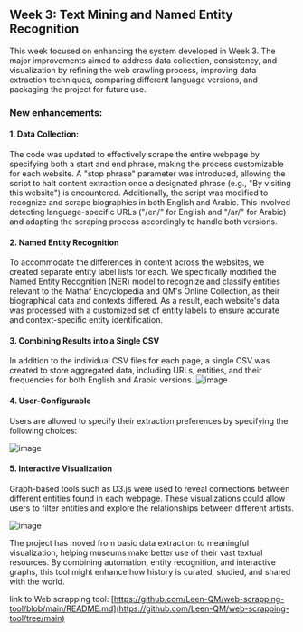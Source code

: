## Week 3: Text Mining and Named Entity Recognition

This week focused on enhancing the system developed in Week 3. The major improvements aimed to address data collection, consistency, and visualization by refining the web crawling process, improving data extraction techniques, comparing different language versions, and packaging the project for future use.

### New enhancements:

#### 1. Data Collection:
The code was updated to effectively scrape the entire webpage by specifying both a start and end phrase, making the process customizable for each website. A "stop phrase" parameter was introduced, allowing the script to halt content extraction once a designated phrase (e.g., "By visiting this website") is encountered. Additionally, the script was modified to recognize and scrape biographies in both English and Arabic. This involved detecting language-specific URLs ("/en/" for English and "/ar/" for Arabic) and adapting the scraping process accordingly to handle both versions.


#### 2. Named Entity Recognition
To accommodate the differences in content across the websites, we created separate entity label lists for each. We specifically modified the Named Entity Recognition (NER) model to recognize and classify entities relevant to the Mathaf Encyclopedia and QM's Online Collection, as their biographical data and contexts differed. As a result, each website's data was processed with a customized set of entity labels to ensure accurate and context-specific entity identification.


#### 3. Combining Results into a Single CSV
In addition to the individual CSV files for each page, a single CSV was created to store aggregated data, including URLs, entities, and their frequencies for both English and Arabic versions.
![image](https://github.com/user-attachments/assets/5eff5753-33b3-4f05-8eaa-79ad2ee7f8b4)



#### 4. User-Configurable
Users are allowed to specify their extraction preferences by specifying the following choices:

![image](https://github.com/user-attachments/assets/adee0dc1-d7e8-440a-b94d-3b3963a0e760)

  

#### 5. Interactive Visualization
Graph-based tools such as D3.js were used to reveal connections between different entities found in each webpage. These visualizations could allow users to filter entities and explore the relationships between different artists.

![image](https://github.com/user-attachments/assets/5f7a2ce3-6676-4a4e-9163-7800c6217a19)


The project has moved from basic data extraction to meaningful visualization, helping museums make better use of their vast textual resources. By combining automation, entity recognition, and interactive graphs, this tool might enhance how history is curated, studied, and shared with the world.

link to Web scrapping tool: [https://github.com/Leen-QM/web-scrapping-tool/blob/main/README.md](https://github.com/Leen-QM/web-scrapping-tool/tree/main)

